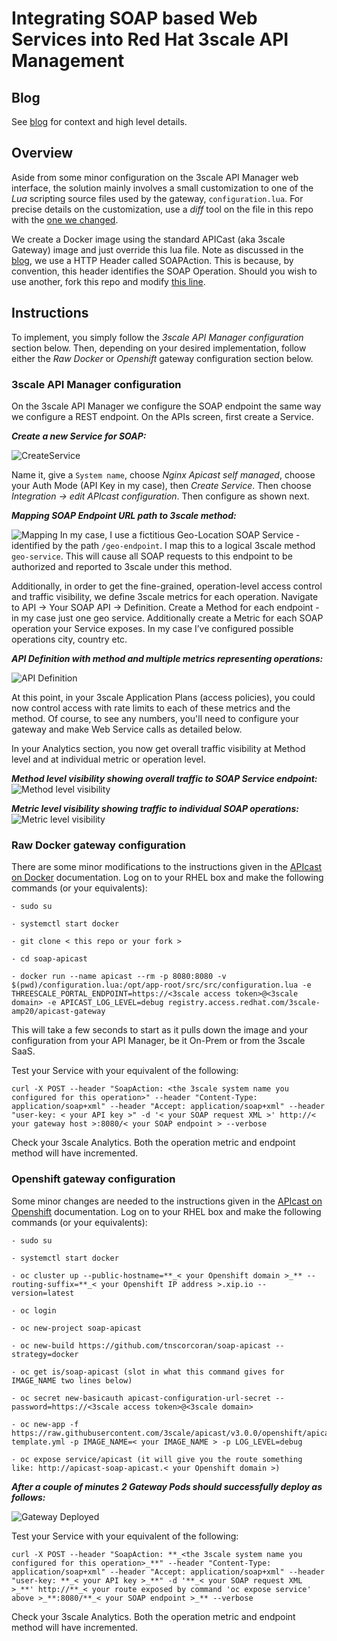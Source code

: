 # Integrating SOAP based Web Services into Red Hat 3scale API Management

## Blog
See [blog](http://middlewareblog.redhat.com/2017/08/30/integrating-soap-based-web-services-into-red-hat-3scale-api-management) for context and high level details.


## Overview
Aside from some minor configuration on the 3scale API Manager web interface, the solution mainly involves a small customization to one of the *Lua* scripting source files used by the gateway, `configuration.lua`. For precise details on the customization, use a *diff* tool on the file in this repo with the [one we changed](https://github.com/3scale/apicast/blob/master/apicast/src/configuration.lua). 

We create a Docker image using the standard APICast (aka 3scale Gateway) image and just override this lua file. 
Note as discussed in the [blog](http://middlewareblog.redhat.com/2017/08/30/integrating-soap-based-web-services-into-red-hat-3scale-api-management), we use a HTTP Header called SOAPAction. This is because, by convention, this header identifies the SOAP Operation. Should you wish to use another, fork this repo and modify [this line](https://github.com/tnscorcoran/soap-apicast/blob/master/configuration.lua#L200).


## Instructions
To implement, you simply follow the *3scale API Manager configuration* section below. Then, depending on your desired implementation, follow either the *Raw Docker* or *Openshift* gateway configuration section below.  

### 3scale API Manager configuration
On the 3scale API Manager we configure the SOAP endpoint the same way we configure a REST endpoint. On the APIs screen, first create a Service. 

**_Create a new Service for SOAP:_**

![CreateService](https://raw.githubusercontent.com/tnscorcoran/soap-apicast/master/_images/1-create-service.png)

Name it, give a `System name`, choose *Nginx Apicast self managed*, choose your Auth Mode (API Key in my case), then *Create Service*. Then choose *Integration -> edit APIcast configuration*. Then configure as shown next.

**_Mapping SOAP Endpoint URL path to 3scale method:_**

![Mapping](https://raw.githubusercontent.com/tnscorcoran/soap-apicast/master/_images/1-Mapping.png)
In my case, I use a fictitious Geo-Location SOAP Service - identified by the path `/geo-endpoint`. I map this to a logical 3scale method `geo-service`. This will cause all SOAP requests to this endpoint to be authorized and reported to 3scale under this method.

Additionally, in order to get the fine-grained, operation-level access control and traffic visibility, we define 3scale metrics for each operation. Navigate to API -> Your SOAP API -> Definition. Create a Method for each endpoint - in my case just one geo service. Additionally create a Metric for each SOAP operation your Service exposes. In my case I’ve configured possible operations city, country etc.

**_API Definition with method and multiple metrics representing operations:_**

![API Definition](https://raw.githubusercontent.com/tnscorcoran/soap-apicast/master/_images/2-method-metric-definition.png)

At this point, in your 3scale Application Plans (access policies), you could now control access with rate limits to each of these metrics and the method. Of course, to see any numbers, you'll need to configure your gateway and make Web Service calls as detailed below.

In your Analytics section, you now get overall traffic visibility at Method level and at individual metric or operation level.

**_Method level visibility showing overall traffic to SOAP Service endpoint:_**
![Method level visibility](https://raw.githubusercontent.com/tnscorcoran/soap-apicast/master/_images/3-method-level-analytics.png)


**_Metric level visibility showing traffic to individual SOAP operations:_**
![Metric level visibility](https://raw.githubusercontent.com/tnscorcoran/soap-apicast/master/_images/4-metric-operation-level-analytics.png)


### Raw Docker gateway configuration
There are some minor modifications to the instructions given in the [APIcast on Docker](https://support.3scale.net/docs/deployment-options/apicast-docker) documentation. Log on to your RHEL box and make the following commands (or your equivalents):

```
- sudo su

- systemctl start docker

- git clone < this repo or your fork >

- cd soap-apicast 

- docker run --name apicast --rm -p 8080:8080 -v $(pwd)/configuration.lua:/opt/app-root/src/src/configuration.lua -e THREESCALE_PORTAL_ENDPOINT=https://<3scale access token>@<3scale domain> -e APICAST_LOG_LEVEL=debug registry.access.redhat.com/3scale-amp20/apicast-gateway

```

This will take a few seconds to start as it pulls down the image and your configuration from your API Manager, be it On-Prem or from the 3scale SaaS.

Test your Service with your equivalent of the following:

```
curl -X POST --header "SoapAction: <the 3scale system name you configured for this operation>" --header "Content-Type: application/soap+xml" --header "Accept: application/soap+xml" --header "user-key: < your API key >" -d '< your SOAP request XML >' http://< your gateway host >:8080/< your SOAP endpoint > --verbose
```

Check your 3scale Analytics. Both the operation metric and endpoint method will have incremented.

### Openshift gateway configuration
Some minor changes are needed to the instructions given in the [APIcast on Openshift](https://support.3scale.net/docs/deployment-options/apicast-openshift) documentation. Log on to your RHEL box and make the following commands (or your equivalents):

```
- sudo su

- systemctl start docker

- oc cluster up --public-hostname=**_< your Openshift domain >_** --routing-suffix=**_< your Openshift IP address >.xip.io --version=latest 

- oc login

- oc new-project soap-apicast

- oc new-build https://github.com/tnscorcoran/soap-apicast --strategy=docker

- oc get is/soap-apicast (slot in what this command gives for IMAGE_NAME two lines below)

- oc secret new-basicauth apicast-configuration-url-secret --password=https://<3scale access token>@<3scale domain>

- oc new-app -f https://raw.githubusercontent.com/3scale/apicast/v3.0.0/openshift/apicast-template.yml -p IMAGE_NAME=< your IMAGE_NAME > -p LOG_LEVEL=debug

- oc expose service/apicast (it will give you the route something like: http://apicast-soap-apicast.< your Openshift domain >)

```

**_After a couple of minutes 2 Gateway Pods should successfully deploy as follows:_**

![Gateway Deployed](https://raw.githubusercontent.com/tnscorcoran/soap-apicast/master/_images/5-openshift-soap-apicast-overview.png)

Test your Service with your equivalent of the following:

```
curl -X POST --header "SoapAction: **_<the 3scale system name you configured for this operation>_**" --header "Content-Type: application/soap+xml" --header "Accept: application/soap+xml" --header "user-key: **_< your API key >_**" -d '**_< your SOAP request XML >_**' http://**_< your route exposed by command 'oc expose service' above >_**:8080/**_< your SOAP endpoint >_** --verbose
```

Check your 3scale Analytics. Both the operation metric and endpoint method will have incremented.
